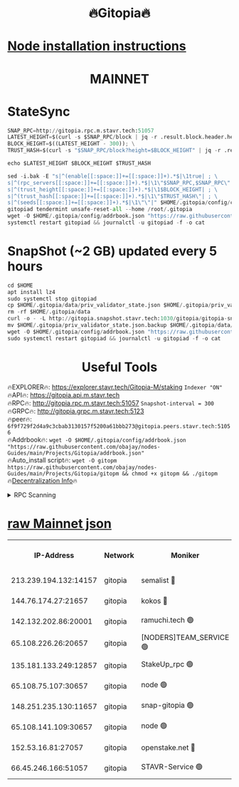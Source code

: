 <h1 align="center"> 🔥Gitopia🔥</h1>

[Node installation instructions](https://github.com/obajay/nodes-Guides/tree/main/Projects/Gitopia)
=

<h1 align="center"> MAINNET</h1>

# StateSync
```python
SNAP_RPC=http://gitopia.rpc.m.stavr.tech:51057
LATEST_HEIGHT=$(curl -s $SNAP_RPC/block | jq -r .result.block.header.height); \
BLOCK_HEIGHT=$((LATEST_HEIGHT - 300)); \
TRUST_HASH=$(curl -s "$SNAP_RPC/block?height=$BLOCK_HEIGHT" | jq -r .result.block_id.hash)

echo $LATEST_HEIGHT $BLOCK_HEIGHT $TRUST_HASH

sed -i.bak -E "s|^(enable[[:space:]]+=[[:space:]]+).*$|\1true| ; \
s|^(rpc_servers[[:space:]]+=[[:space:]]+).*$|\1\"$SNAP_RPC,$SNAP_RPC\"| ; \
s|^(trust_height[[:space:]]+=[[:space:]]+).*$|\1$BLOCK_HEIGHT| ; \
s|^(trust_hash[[:space:]]+=[[:space:]]+).*$|\1\"$TRUST_HASH\"| ; \
s|^(seeds[[:space:]]+=[[:space:]]+).*$|\1\"\"|" $HOME/.gitopia/config/config.toml
gitopiad tendermint unsafe-reset-all --home /root/.gitopia
wget -O $HOME/.gitopia/config/addrbook.json "https://raw.githubusercontent.com/obajay/nodes-Guides/main/Projects/Gitopia/addrbook.json"
systemctl restart gitopiad && journalctl -u gitopiad -f -o cat
```
# SnapShot (~2 GB) updated every 5 hours
```python
cd $HOME
apt install lz4
sudo systemctl stop gitopiad
cp $HOME/.gitopia/data/priv_validator_state.json $HOME/.gitopia/priv_validator_state.json.backup
rm -rf $HOME/.gitopia/data
curl -o - -L http://gitopia.snapshot.stavr.tech:1030/gitopia/gitopia-snap.tar.lz4 | lz4 -c -d - | tar -x -C $HOME/.gitopia --strip-components 2
mv $HOME/.gitopia/priv_validator_state.json.backup $HOME/.gitopia/data/priv_validator_state.json
wget -O $HOME/.gitopia/config/addrbook.json "https://raw.githubusercontent.com/obajay/nodes-Guides/main/Projects/Gitopia/addrbook.json"
sudo systemctl restart gitopiad && journalctl -u gitopiad -f -o cat
```
 <h1 align="center"> Useful Tools</h1>

🔥EXPLORER🔥:      https://explorer.stavr.tech/Gitopia-M/staking  `Indexer "ON"` \
🔥API🔥: 			 		 https://gitopia.api.m.stavr.tech \
🔥RPC🔥:           http://gitopia.rpc.m.stavr.tech:51057              `Snapshot-interval = 300` \
🔥GRPC🔥:          http://gitopia.grpc.m.stavr.tech:5123 \
🔥peer🔥:					 `6f9f729f2d4a9c3cbab3130157f5200a61bbb273@gitopia.peers.stavr.tech:51056` \
🔥Addrbook🔥:    ```wget -O $HOME/.gitopia/config/addrbook.json "https://raw.githubusercontent.com/obajay/nodes-Guides/main/Projects/Gitopia/addrbook.json"``` \
🔥Auto_install script🔥: ```wget -O gitopm https://raw.githubusercontent.com/obajay/nodes-Guides/main/Projects/Gitopia/gitopm && chmod +x gitopm && ./gitopm``` \
🔥[Decentralization Info](https://github.com/obajay/StateSync-snapshots/tree/main/Projects/Gitopia/Decentralization)🔥

<details>
<summary>RPC Scanning</summary>

<h2 align="center"> We scan nodes in real time every 4 hours. And we provide the final result of RPC endpoints.
We cannot influence the operation of these nodes in any way. </h2>


```python
If Voting Power is higher than 0 --> then the Node is a validator of the network and may be subject to attack and be a potential threat to the chain.
```
```python
We marked such validators with a red symbol
```

</details>

[raw Mainnet json](https://rpc-check.gitopm.stavr.tech/gitopm/rpc-gitopm-result.json)
=

<table><tr><th>IP-Address</th><th>Network</th><th>Moniker</th><th>Latest Block Height</th><th>Earliest Block Height</th><th>Catching Up</th><th>Tx Index</th><th>Voting Power</th><th>Scan Time</th></tr><tr><td>213.239.194.132:14157</td><td>gitopia</td><td>semalist 🔴</td><td>11200727</td><td>6071990</td><td>False</td><td>off</td><td>430211</td><td>2023-12-25T12:46:04.527023756UTC</td></tr><tr><td>144.76.174.27:21657</td><td>gitopia</td><td>kokos 🔴</td><td>11200734</td><td>6071990</td><td>False</td><td>off</td><td>936374</td><td>2023-12-25T12:46:16.425459019UTC</td></tr><tr><td>142.132.202.86:20001</td><td>gitopia</td><td>ramuchi.tech 🟢</td><td>11200732</td><td>6548337</td><td>False</td><td>on</td><td>0</td><td>2023-12-25T12:46:13.727053608UTC</td></tr><tr><td>65.108.226.26:20657</td><td>gitopia</td><td>[NODERS]TEAM_SERVICE 🟢</td><td>11200743</td><td>6846001</td><td>False</td><td>on</td><td>0</td><td>2023-12-25T12:46:31.585075855UTC</td></tr><tr><td>135.181.133.249:12857</td><td>gitopia</td><td>StakeUp_rpc 🟢</td><td>11200732</td><td>8010001</td><td>False</td><td>on</td><td>0</td><td>2023-12-25T12:46:14.059237872UTC</td></tr><tr><td>65.108.75.107:30657</td><td>gitopia</td><td>node 🟢</td><td>11200739</td><td>8802845</td><td>False</td><td>on</td><td>0</td><td>2023-12-25T12:46:24.972254006UTC</td></tr><tr><td>148.251.235.130:11657</td><td>gitopia</td><td>snap-gitopia 🟢</td><td>11200732</td><td>9516001</td><td>False</td><td>on</td><td>0</td><td>2023-12-25T12:46:13.422545166UTC</td></tr><tr><td>65.108.141.109:30657</td><td>gitopia</td><td>node 🟢</td><td>11200731</td><td>10145845</td><td>False</td><td>on</td><td>0</td><td>2023-12-25T12:46:13.103355006UTC</td></tr><tr><td>152.53.16.81:27057</td><td>gitopia</td><td>openstake.net 🔴</td><td>11200719</td><td>10455001</td><td>False</td><td>off</td><td>5845</td><td>2023-12-25T12:45:40.465895486UTC</td></tr><tr><td>66.45.246.166:51057</td><td>gitopia</td><td>STAVR-Service 🟢</td><td>11200725</td><td>11150001</td><td>False</td><td>on</td><td>0</td><td>2023-12-25T12:45:56.081388944UTC</td></tr></table>
